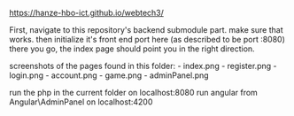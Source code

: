 https://hanze-hbo-ict.github.io/webtech3/


First, navigate to this repository's backend submodule part. make sure that works.
then initialize it's front end port here (as described to be port :8080)
there you go, the index page should point you in the right direction.

screenshots of the pages found in this folder:
    - index.png
    - register.png
    - login.png
    - account.png
    - game.png
    - adminPanel.png

run the php in the current folder on localhost:8080
run angular from Angular\AdminPanel  on  localhost:4200
